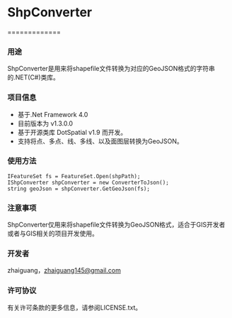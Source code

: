 ﻿# ShpConverter 
=============

### 用途
ShpConverter是用来将shapefile文件转换为对应的GeoJSON格式的字符串的.NET(C#)类库。

### 项目信息
+ 基于.Net Framework 4.0
+ 目前版本为 v1.3.0.0
+ 基于开源类库 DotSpatial v1.9 而开发。
+ 支持将点、多点、线、多线、以及面图层转换为GeoJSON。

### 使用方法
```
IFeatureSet fs = FeatureSet.Open(shpPath);  
IShpConverter shpConverter = new ConverterToJson();  
string geoJson = shpConverter.GetGeoJson(fs);
```

### 注意事项
ShpConverter仅用来将shapefile文件转换为GeoJSON格式，适合于GIS开发者或者与GIS相关的项目开发使用。

### 开发者
zhaiguang，zhaiguang145@gmail.com

### 许可协议
有关许可条款的更多信息，请参阅LICENSE.txt。
